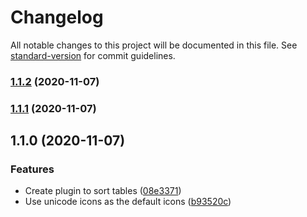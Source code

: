 # Changelog

All notable changes to this project will be documented in this file. See [standard-version](https://github.com/conventional-changelog/standard-version) for commit guidelines.

### [1.1.2](https://github.com/armaaar/sortable-tables/compare/v1.1.1...v1.1.2) (2020-11-07)

### [1.1.1](https://github.com/armaaar/sortable-tables/compare/v1.1.0...v1.1.1) (2020-11-07)

## 1.1.0 (2020-11-07)


### Features

* Create plugin to sort tables ([08e3371](https://github.com/armaaar/sortable-tables/commit/08e337129c7916731ada198ce4a4e0d64218d261))
* Use unicode icons as the default icons ([b93520c](https://github.com/armaaar/sortable-tables/commit/b93520c56d7a03d3d7140e6f3d3f85c63155edc4))
